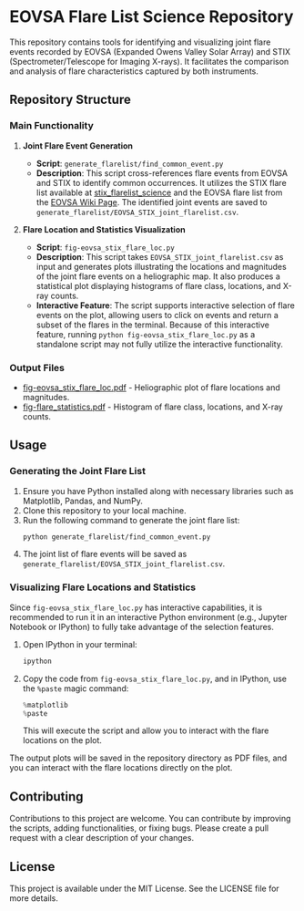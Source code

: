 # EOVSA Flare List Science Repository

This repository contains tools for identifying and visualizing joint flare events recorded by EOVSA (Expanded Owens Valley Solar Array) and STIX (Spectrometer/Telescope for Imaging X-rays). It facilitates the comparison and analysis of flare characteristics captured by both instruments.

## Repository Structure

### Main Functionality

1. **Joint Flare Event Generation**
   - **Script**: `generate_flarelist/find_common_event.py`
   - **Description**: This script cross-references flare events from EOVSA and STIX to identify common occurrences. It utilizes the STIX flare list available at [stix_flarelist_science](https://github.com/hayesla/stix_flarelist_science) and the EOVSA flare list from the [EOVSA Wiki Page](https://www.ovsa.njit.edu/wiki/index.php/Expanded_Owens_Valley_Solar_Array#EOVSA_Flare_List). The identified joint events are saved to `generate_flarelist/EOVSA_STIX_joint_flarelist.csv`.

2. **Flare Location and Statistics Visualization**
   - **Script**: `fig-eovsa_stix_flare_loc.py`
   - **Description**: This script takes `EOVSA_STIX_joint_flarelist.csv` as input and generates plots illustrating the locations and magnitudes of the joint flare events on a heliographic map. It also produces a statistical plot displaying histograms of flare class, locations, and X-ray counts.
   - **Interactive Feature**: The script supports interactive selection of flare events on the plot, allowing users to click on events and return a subset of the flares in the terminal. Because of this interactive feature, running `python fig-eovsa_stix_flare_loc.py` as a standalone script may not fully utilize the interactive functionality.

### Output Files

- [fig-eovsa_stix_flare_loc.pdf](./fig-eovsa_stix_flare_loc.pdf) - Heliographic plot of flare locations and magnitudes.
- [fig-flare_statistics.pdf](./fig-flare_statistics.pdf) - Histogram of flare class, locations, and X-ray counts.

## Usage

### Generating the Joint Flare List
1. Ensure you have Python installed along with necessary libraries such as Matplotlib, Pandas, and NumPy.
2. Clone this repository to your local machine.
3. Run the following command to generate the joint flare list:
   ```bash
   python generate_flarelist/find_common_event.py
   ```
4. The joint list of flare events will be saved as `generate_flarelist/EOVSA_STIX_joint_flarelist.csv`.

### Visualizing Flare Locations and Statistics

Since `fig-eovsa_stix_flare_loc.py` has interactive capabilities, it is recommended to run it in an interactive Python environment (e.g., Jupyter Notebook or IPython) to fully take advantage of the selection features.

1. Open IPython in your terminal:
   ```bash
   ipython
   ```
2. Copy the code from `fig-eovsa_stix_flare_loc.py`, and in IPython, use the `%paste` magic command:
   ```python
   %matplotlib
   %paste
   ```
   This will execute the script and allow you to interact with the flare locations on the plot.

The output plots will be saved in the repository directory as PDF files, and you can interact with the flare locations directly on the plot.

## Contributing

Contributions to this project are welcome. You can contribute by improving the scripts, adding functionalities, or fixing bugs. Please create a pull request with a clear description of your changes.

## License

This project is available under the MIT License. See the LICENSE file for more details.